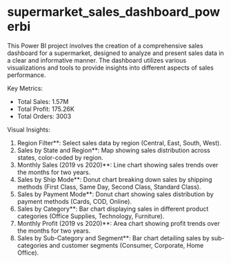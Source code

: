 # supermarket_sales_dashboard_powerbi
This Power BI project involves the creation of a comprehensive sales dashboard for a supermarket, designed to analyze and present sales data in a clear and informative manner. The dashboard utilizes various visualizations and tools to provide insights into different aspects of sales performance.

Key Metrics:
- Total Sales: 1.57M
- Total Profit: 175.26K
- Total Orders: 3003

Visual Insights:
1. Region Filter**: Select sales data by region (Central, East, South, West).
2. Sales by State and Region**: Map showing sales distribution across states, color-coded by region.
3. Monthly Sales (2019 vs 2020)**: Line chart showing sales trends over the months for two years.
4. Sales by Ship Mode**: Donut chart breaking down sales by shipping methods (First Class, Same Day, Second Class, Standard Class).
5. Sales by Payment Mode**: Donut chart showing sales distribution by payment methods (Cards, COD, Online).
6. Sales by Category**: Bar chart displaying sales in different product categories (Office Supplies, Technology, Furniture).
7. Monthly Profit (2019 vs 2020)**: Area chart showing profit trends over the months for two years.
8. Sales by Sub-Category and Segment**: Bar chart detailing sales by sub-categories and customer segments (Consumer, Corporate, Home Office).

